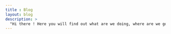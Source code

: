 ```yaml
---
title : Blog
layout: blog
description: >
  "Hi there ! Here you will find out what are we doing, where are we going and what is this MarketShop platform about."
---
```

